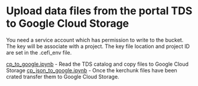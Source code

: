 # Upload data files from the portal TDS to Google Cloud Storage

You need a service account which has permission to write to the bucket. The key will be associate with a project. The key file location and project ID are set in the .cefi_env file. 

[cp_to_google.ipynb](cp_to_google.ipynb) - Read the TDS catalog and copy files to Google Cloud Storage
[cp_json_to_google.ipynb](cp_json_to_google.ipynb) - Once the kerchunk files have been crated transfer them to Google Cloud Storage.
